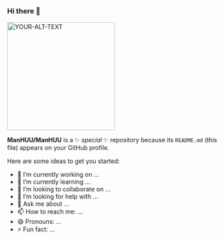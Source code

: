 ### Hi there 👋

<picture>
 <source media="(prefers-color-scheme: dark)" srcset="https://github.com/ManHUU/ManHUU/blob/main/picture/panda.avif">
 <source media="(prefers-color-scheme: light)" srcset="YOUR-LIGHTMODE-IMAGE">
 <img alt="YOUR-ALT-TEXT" src="YOUR-DEFAULT-IMAGE" width='250px'>
</picture>


<!--
-->


**ManHUU/ManHUU** is a ✨ _special_ ✨ repository because its `README.md` (this file) appears on your GitHub profile.

Here are some ideas to get you started:

- 🔭 I’m currently working on ...
- 🌱 I’m currently learning ...
- 👯 I’m looking to collaborate on ...
- 🤔 I’m looking for help with ...
- 💬 Ask me about ...
- 📫 How to reach me: ...
- 😄 Pronouns: ...
- ⚡ Fun fact: ...
